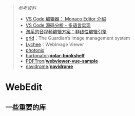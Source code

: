 > *参考资料*
>
> - [VS Code 编辑器： Monaco Editor 介绍](https://mp.weixin.qq.com/s/5HjrB75euF6BSZPYncL1Jg)
> - [VS Code 源码分析 - 多语言实现](https://mp.weixin.qq.com/s/huMLwXeyCQ-TLroOwHzRoA)
> - [淘系的音视频编辑方案：非线性编辑引擎](https://mp.weixin.qq.com/s/fJrRdxYwfA2Oa1oUW95mYQ)
> - [grid](https://github.com/guardian/grid)：The Guardian’s image management system
> - [Lychee](https://github.com/LycheeOrg/Lychee)：WebImage Viewer
> - [photonix](https://github.com/photonixapp/photonix)
> - [burtonator](https://github.com/burtonator)/**[polar-bookshelf](https://github.com/burtonator/polar-bookshelf)**
> - [PDFTron](https://github.com/PDFTron)/**[webviewer-vue-sample](https://github.com/PDFTron/webviewer-vue-sample)**
> - [navidrome](https://github.com/navidrome)/**[navidrome](https://github.com/navidrome/navidrome)**

# WebEdit



## 一些重要的库
